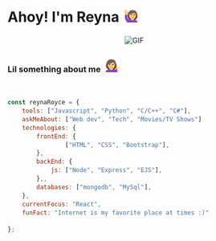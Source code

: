 <h1>Ahoy! I'm Reyna <img src="icons\raise_hands.gif" width="30px"></h1>
<div align="center">
 <img align="center" alt="GIF" src="icons\Hello.gif" width="500" height="350" />
</div>
<h3>Lil something about me <img src="icons\icon.gif" width="35px"></h3>
<br>


```javascript
const reynaRoyce = {
    tools: ["Javascript", "Python", "C/C++", "C#"],
    askMeAbout: ["Web dev", "Tech", "Movies/TV Shows"]
    technologies: {
        frontEnd: {
                ["HTML", "CSS", "Bootstrap"],
        },
        backEnd: {
            js: ["Node", "Express", "EJS"],
        },,
        databases: ["mongodb", "MySql"],
    },
    currentFocus: "React",
    funFact: "Internet is my favorite place at times :)"

};
```
